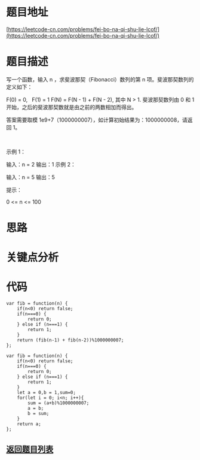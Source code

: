 # 题目地址

[https://leetcode-cn.com/problems/fei-bo-na-qi-shu-lie-lcof/](https://leetcode-cn.com/problems/fei-bo-na-qi-shu-lie-lcof/)

# 题目描述
写一个函数，输入 n ，求斐波那契（Fibonacci）数列的第 n 项。斐波那契数列的定义如下：

F(0) = 0,   F(1) = 1
F(N) = F(N - 1) + F(N - 2), 其中 N > 1.
斐波那契数列由 0 和 1 开始，之后的斐波那契数就是由之前的两数相加而得出。

答案需要取模 1e9+7（1000000007），如计算初始结果为：1000000008，请返回 1。

 

示例 1：

输入：n = 2
输出：1
示例 2：

输入：n = 5
输出：5
 

提示：

0 <= n <= 100

# 思路


# 关键点分析

# 代码

    var fib = function(n) {
        if(n<0) return false;
        if(n===0) {
            return 0;
        } else if (n===1) {
            return 1;
        }
        return (fib(n-1) + fib(n-2))%1000000007;
    };

    var fib = function(n) {
        if(n<0) return false;
        if(n===0) {
            return 0;
        } else if (n===1) {
            return 1;
        }
        let a = 0,b = 1,sum=0;
        for(let i = 0; i<n; i++){
            sum = (a+b)%1000000007;
            a = b;
            b = sum;
        }
        return a;
    };

## [返回题目列表](../../README.md)